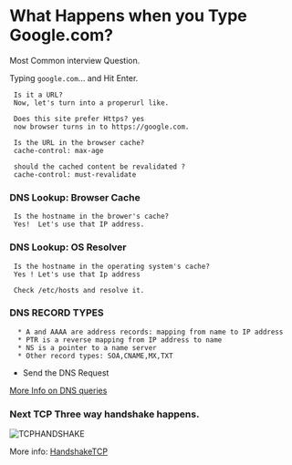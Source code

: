 # What Happens when you Type Google.com?
  
  Most Common interview Question.
 
  Typing `google.com`... and Hit Enter.

     Is it a URL? 
     Now, let's turn into a properurl like. 
  
     Does this site prefer Https? yes
     now browser turns in to https://google.com. 

     Is the URL in the browser cache? 
     cache-control: max-age

     should the cached content be revalidated ?
     cache-control: must-revalidate

  ### DNS Lookup: Browser Cache
 
     Is the hostname in the brower's cache?
     Yes!  Let's use that IP address.
  
  ### DNS Lookup: OS Resolver
     
     Is the hostname in the operating system's cache?
     Yes ! Let's use that Ip address
     
     Check /etc/hosts and resolve it. 

  ### DNS RECORD TYPES

      * A and AAAA are address records: mapping from name to IP address
      * PTR is a reverse mapping from IP address to name
      * NS is a pointer to a name server
      * Other record types: SOA,CNAME,MX,TXT

  - Send the DNS Request
    
   [More Info on DNS queries](https://github.com/DevOpsStuff/Networking/blob/master/DNS.md)


 ### Next TCP Three way handshake happens.

  ![TCPHANDSHAKE](https://cdncontribute.geeksforgeeks.org/wp-content/uploads/TCP-connection-1.png)
  
  More info: [HandshakeTCP](https://www.geeksforgeeks.org/computer-network-tcp-3-way-handshake-process/)
